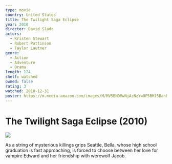 ```yaml
---
type: movie
country: United States
title: The Twilight Saga Eclipse
year: 2010
director: David Slade
actors:
  - Kristen Stewart
  - Robert Pattinson
  - Taylor Lautner
genre:
  - Action
  - Adventure
  - Drama
length: 124
shelf: watched
owned: false
rating: 3
watched: 2010-12-31
poster: https://m.media-amazon.com/images/M/MV5BNDMwNjAzNzYwOF5BMl5BanBnXkFtZTcwMDY5NzcyMw@@._V1_SX300.jpg
---
```


# The Twilight Saga Eclipse (2010)

![](https://m.media-amazon.com/images/M/MV5BNDMwNjAzNzYwOF5BMl5BanBnXkFtZTcwMDY5NzcyMw@@._V1_SX300.jpg)

As a string of mysterious killings grips Seattle, Bella, whose high school graduation is fast approaching, is forced to choose between her love for vampire Edward and her friendship with werewolf Jacob.
